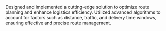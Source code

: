 Designed and implemented a cutting-edge solution to optimize route planning and enhance logistics efficiency. Utilized advanced algorithms to account for factors such as distance, traffic, and delivery time windows, ensuring effective and precise route management.
